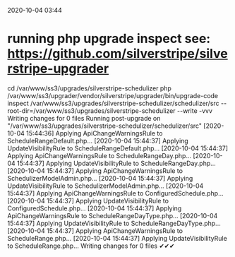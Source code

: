 2020-10-04 03:44

# running php upgrade inspect see: https://github.com/silverstripe/silverstripe-upgrader
cd /var/www/ss3/upgrades/silverstripe-schedulizer
php /var/www/ss3/upgrader/vendor/silverstripe/upgrader/bin/upgrade-code inspect /var/www/ss3/upgrades/silverstripe-schedulizer/schedulizer/src  --root-dir=/var/www/ss3/upgrades/silverstripe-schedulizer --write -vvv
Writing changes for 0 files
Running post-upgrade on "/var/www/ss3/upgrades/silverstripe-schedulizer/schedulizer/src"
[2020-10-04 15:44:36] Applying ApiChangeWarningsRule to ScheduleRangeDefault.php...
[2020-10-04 15:44:37] Applying UpdateVisibilityRule to ScheduleRangeDefault.php...
[2020-10-04 15:44:37] Applying ApiChangeWarningsRule to ScheduleRangeDay.php...
[2020-10-04 15:44:37] Applying UpdateVisibilityRule to ScheduleRangeDay.php...
[2020-10-04 15:44:37] Applying ApiChangeWarningsRule to SchedulizerModelAdmin.php...
[2020-10-04 15:44:37] Applying UpdateVisibilityRule to SchedulizerModelAdmin.php...
[2020-10-04 15:44:37] Applying ApiChangeWarningsRule to ConfiguredSchedule.php...
[2020-10-04 15:44:37] Applying UpdateVisibilityRule to ConfiguredSchedule.php...
[2020-10-04 15:44:37] Applying ApiChangeWarningsRule to ScheduleRangeDayType.php...
[2020-10-04 15:44:37] Applying UpdateVisibilityRule to ScheduleRangeDayType.php...
[2020-10-04 15:44:37] Applying ApiChangeWarningsRule to ScheduleRange.php...
[2020-10-04 15:44:37] Applying UpdateVisibilityRule to ScheduleRange.php...
Writing changes for 0 files
✔✔✔